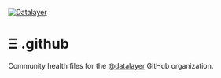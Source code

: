 [![Datalayer](https://assets.datalayer.design/datalayer-25.svg)](https://datalayer.io)

# Ξ .github

Community health files for the [@datalayer](https://github.com/datalayer) GitHub organization.
